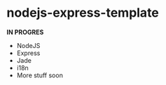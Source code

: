 nodejs-express-template
=======================

**IN PROGRES**

- NodeJS
- Express
- Jade
- i18n
- More stuff soon

